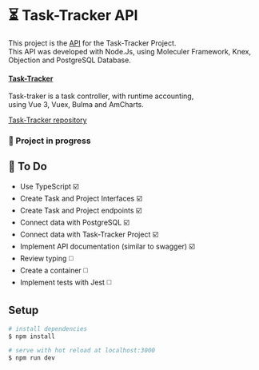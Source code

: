 # ⏳ Task-Tracker API

This project is the [API](https://enthusiastic-kilt-bass.cyclic.app/) for the Task-Tracker Project. <br>
This API was developed with Node.Js, using Moleculer Framework, Knex, Objection and PostgreSQL Database.

#### [Task-Tracker](https://task-tracker-vue.vercel.app/#/)
Task-traker is a task controller, with runtime accounting,<br>
using Vue 3, Vuex, Bulma and AmCharts.

[Task-Tracker repository](https://github.com/GugaAraujo/task-tracker)

### 🚧 Project in progress

## 📝 To Do

* Use TypeScript ☑️
* Create Task and Project Interfaces ☑️
* Create Task and Project endpoints ☑️
* Connect data with PostgreSQL ☑️
* Connect data with Task-Tracker Project ☑️
* Implement API documentation (similar to swagger) ☑️
* Review typing ◻️
* Create a container ◻️
* Implement tests with Jest ◻️

## Setup

```bash
# install dependencies
$ npm install

# serve with hot reload at localhost:3000
$ npm run dev
```
